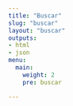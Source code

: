 ```yaml
---
title: "Buscar"
slug: "buscar"
layout: "buscar"
outputs:
- html
- json
menu:
  main:
    weight: 2
    pre: buscar

---
```

